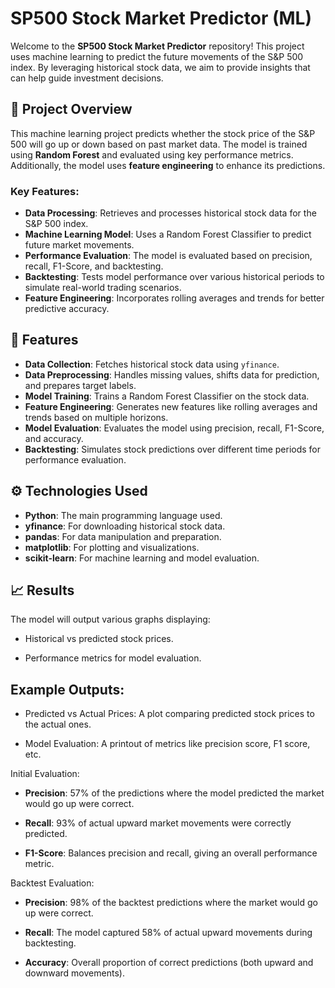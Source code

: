 # SP500 Stock Market Predictor (ML)

Welcome to the **SP500 Stock Market Predictor** repository! This project uses machine learning to predict the future movements of the S&P 500 index. By leveraging historical stock data, we aim to provide insights that can help guide investment decisions.

## 📂 Project Overview

This machine learning project predicts whether the stock price of the S&P 500 will go up or down based on past market data. The model is trained using **Random Forest** and evaluated using key performance metrics. Additionally, the model uses **feature engineering** to enhance its predictions.

### Key Features:
- **Data Processing**: Retrieves and processes historical stock data for the S&P 500 index.
- **Machine Learning Model**: Uses a Random Forest Classifier to predict future market movements.
- **Performance Evaluation**: The model is evaluated based on precision, recall, F1-Score, and backtesting.
- **Backtesting**: Tests model performance over various historical periods to simulate real-world trading scenarios.
- **Feature Engineering**: Incorporates rolling averages and trends for better predictive accuracy.

## 🚀 Features

- **Data Collection**: Fetches historical stock data using `yfinance`.
- **Data Preprocessing**: Handles missing values, shifts data for prediction, and prepares target labels.
- **Model Training**: Trains a Random Forest Classifier on the stock data.
- **Feature Engineering**: Generates new features like rolling averages and trends based on multiple horizons.
- **Model Evaluation**: Evaluates the model using precision, recall, F1-Score, and accuracy.
- **Backtesting**: Simulates stock predictions over different time periods for performance evaluation.

## ⚙️ Technologies Used

- **Python**: The main programming language used.
- **yfinance**: For downloading historical stock data.
- **pandas**: For data manipulation and preparation.
- **matplotlib**: For plotting and visualizations.
- **scikit-learn**: For machine learning and model evaluation.

## 📈 Results

The model will output various graphs displaying:

- Historical vs predicted stock prices.

- Performance metrics for model evaluation.

## Example Outputs:

- Predicted vs Actual Prices: A plot comparing predicted stock prices to the actual ones.

- Model Evaluation: A printout of metrics like precision score, F1 score, etc.
  
Initial Evaluation:

- **Precision**: 57% of the predictions where the model predicted the market would go up were correct.

- **Recall**: 93% of actual upward market movements were correctly predicted.

- **F1-Score**: Balances precision and recall, giving an overall performance metric.

Backtest Evaluation:

- **Precision**: 98% of the backtest predictions where the market would go up were correct.

- **Recall**: The model captured 58% of actual upward movements during backtesting.

- **Accuracy**: Overall proportion of correct predictions (both upward and downward movements).
